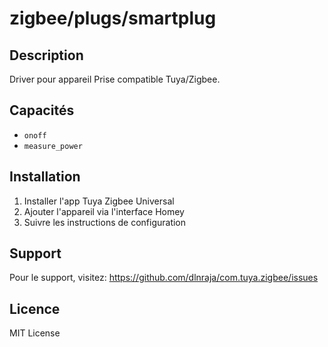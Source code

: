# zigbee/plugs/smartplug

## Description

Driver pour appareil Prise compatible Tuya/Zigbee.

## Capacités

- `onoff`
- `measure_power`

## Installation

1. Installer l'app Tuya Zigbee Universal
2. Ajouter l'appareil via l'interface Homey
3. Suivre les instructions de configuration

## Support

Pour le support, visitez: https://github.com/dlnraja/com.tuya.zigbee/issues

## Licence

MIT License
